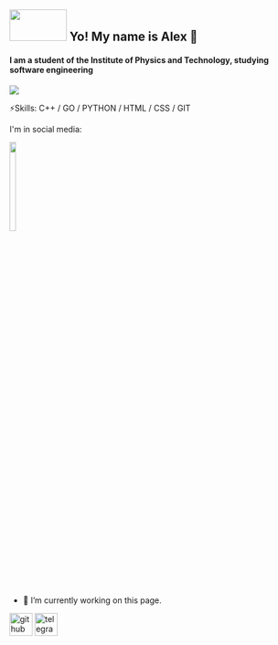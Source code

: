 ## <img src="https://github.com/user-attachments/assets/8bcc0755-bb6e-43e4-864a-fc3839c77f1e" width = 100 height = 55/> Yo! My name is Alex 👋

#### I am a student of the Institute of Physics and Technology, studying software engineering
<p></p>
<p><img src="https://github.com/user-attachments/assets/dee84c0c-f96c-44ef-9d46-19601e62ee24"/></p>
<p></p>

⚡Skills: C++ / GO / PYTHON / HTML / CSS / GIT 

I'm in social media:

<img src="https://github.com/user-attachments/assets/346daabf-f99c-4e23-8972-c6895e3246f6" align="center" width=15% height=20% />



- 🔭 I’m currently working on this page. 


[<img src='https://cdn.jsdelivr.net/npm/simple-icons@3.0.1/icons/github.svg' alt='github' height='40'>](https://github.com/sanqe)  [<img src='https://cdn.jsdelivr.net/npm/simple-icons@3.0.1/icons/telegram.svg' alt='telegram' height='40'>](https://t.me/sanqeq)  

